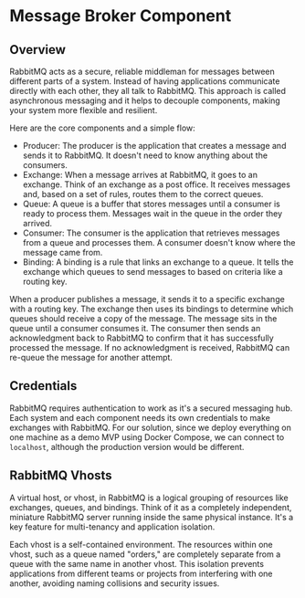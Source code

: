 # Message Broker Component

## Overview

RabbitMQ acts as a secure, reliable middleman for messages between different parts of a system. Instead of having applications communicate directly with each other, they all talk to RabbitMQ. This approach is called asynchronous messaging and it helps to decouple components, making your system more flexible and resilient.

Here are the core components and a simple flow:

- Producer: The producer is the application that creates a message and sends it to RabbitMQ. It doesn't need to know anything about the consumers.
- Exchange: When a message arrives at RabbitMQ, it goes to an exchange. Think of an exchange as a post office. It receives messages and, based on a set of rules, routes them to the correct queues.
- Queue: A queue is a buffer that stores messages until a consumer is ready to process them. Messages wait in the queue in the order they arrived.
- Consumer: The consumer is the application that retrieves messages from a queue and processes them. A consumer doesn't know where the message came from.
- Binding: A binding is a rule that links an exchange to a queue. It tells the exchange which queues to send messages to based on criteria like a routing key.

When a producer publishes a message, it sends it to a specific exchange with a routing key. The exchange then uses its bindings to determine which queues should receive a copy of the message. The message sits in the queue until a consumer consumes it. The consumer then sends an acknowledgment back to RabbitMQ to confirm that it has successfully processed the message. If no acknowledgment is received, RabbitMQ can re-queue the message for another attempt.

## Credentials

RabbitMQ requires authentication to work as it's a secured messaging hub. Each system and each component needs its own credentials to make exchanges with RabbitMQ. For our solution, since we deploy everything on one machine as a demo MVP using Docker Compose, we can connect to `localhost`, although the production version would be different.

## RabbitMQ Vhosts

A virtual host, or vhost, in RabbitMQ is a logical grouping of resources like exchanges, queues, and bindings. Think of it as a completely independent, miniature RabbitMQ server running inside the same physical instance. It's a key feature for multi-tenancy and application isolation.

Each vhost is a self-contained environment. The resources within one vhost, such as a queue named "orders," are completely separate from a queue with the same name in another vhost. This isolation prevents applications from different teams or projects from interfering with one another, avoiding naming collisions and security issues.
